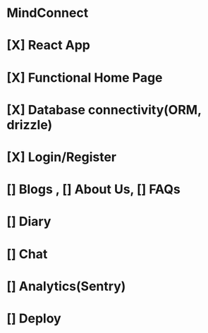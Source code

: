 # MindConnect
# [X] React App
# [X] Functional Home Page
# [X] Database connectivity(ORM, drizzle)
# [X] Login/Register
# [] Blogs , [] About Us, [] FAQs
# [] Diary
# [] Chat
# [] Analytics(Sentry)
# [] Deploy
